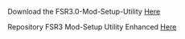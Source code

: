 Download the FSR3.0-Mod-Setup-Utility [Here](https://sharemods.com/8k5o73kyxzpj/FSR3_v2.4.rar.html)<br/>

Repository FSR3 Mod-Setup Utility Enhanced [Here](https://github.com/P4TOLINO06/FSR3-Mod-Setup-Utility-Enhanced)